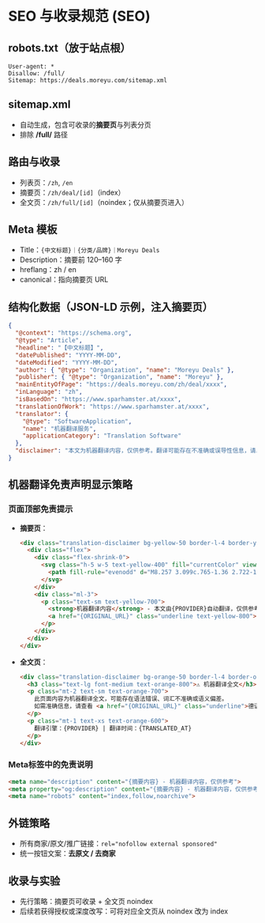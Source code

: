 # SEO 与收录规范 (SEO)

## robots.txt（放于站点根）
```
User-agent: *
Disallow: /full/
Sitemap: https://deals.moreyu.com/sitemap.xml
```

## sitemap.xml
- 自动生成，包含可收录的**摘要页**与列表分页
- 排除 **/full/** 路径

## 路由与收录
- 列表页：`/zh`, `/en`
- 摘要页：`/zh/deal/[id]`（index）
- 全文页：`/zh/full/[id]`（noindex；仅从摘要页进入）

## Meta 模板
- Title：`{中文标题}｜{分类/品牌}｜Moreyu Deals`
- Description：摘要前 120–160 字
- hreflang：zh / en
- canonical：指向摘要页 URL

## 结构化数据（JSON-LD 示例，注入摘要页）
```json
{
  "@context": "https://schema.org",
  "@type": "Article",
  "headline": "【中文标题】",
  "datePublished": "YYYY-MM-DD",
  "dateModified": "YYYY-MM-DD",
  "author": { "@type": "Organization", "name": "Moreyu Deals" },
  "publisher": { "@type": "Organization", "name": "Moreyu" },
  "mainEntityOfPage": "https://deals.moreyu.com/zh/deal/xxxx",
  "inLanguage": "zh",
  "isBasedOn": "https://www.sparhamster.at/xxxx",
  "translationOfWork": "https://www.sparhamster.at/xxxx",
  "translator": {
    "@type": "SoftwareApplication",
    "name": "机器翻译服务",
    "applicationCategory": "Translation Software"
  },
  "disclaimer": "本文为机器翻译内容，仅供参考。翻译可能存在不准确或误导性信息，请以原文为准。"
}
```

## 机器翻译免责声明显示策略

### **页面顶部免责提示**
- **摘要页**：
  ```html
  <div class="translation-disclaimer bg-yellow-50 border-l-4 border-yellow-400 p-4 mb-6">
    <div class="flex">
      <div class="flex-shrink-0">
        <svg class="h-5 w-5 text-yellow-400" fill="currentColor" viewBox="0 0 20 20">
          <path fill-rule="evenodd" d="M8.257 3.099c.765-1.36 2.722-1.36 3.486 0l5.58 9.92c.75 1.334-.213 2.98-1.742 2.98H4.42c-1.53 0-2.493-1.646-1.743-2.98l5.58-9.92zM11 13a1 1 0 11-2 0 1 1 0 012 0zm-1-8a1 1 0 00-1 1v3a1 1 0 002 0V6a1 1 0 00-1-1z" clip-rule="evenodd" />
        </svg>
      </div>
      <div class="ml-3">
        <p class="text-sm text-yellow-700">
          <strong>机器翻译内容</strong> - 本文由{PROVIDER}自动翻译，仅供参考。
          <a href="{ORIGINAL_URL}" class="underline text-yellow-800">查看德语原文</a>
        </p>
      </div>
    </div>
  </div>
  ```

- **全文页**：
  ```html
  <div class="translation-disclaimer bg-orange-50 border-l-4 border-orange-400 p-4 mb-6">
    <h3 class="text-lg font-medium text-orange-800">⚠️ 机器翻译全文</h3>
    <p class="mt-2 text-sm text-orange-700">
      此页面内容为机器翻译全文，可能存在语法错误、词汇不准确或语义偏差。
      如需准确信息，请查看 <a href="{ORIGINAL_URL}" class="underline">德语原文</a>。
    </p>
    <p class="mt-1 text-xs text-orange-600">
      翻译引擎：{PROVIDER} | 翻译时间：{TRANSLATED_AT}
    </p>
  </div>
  ```

### **Meta标签中的免责说明**
```html
<meta name="description" content="{摘要内容} - 机器翻译内容，仅供参考">
<meta property="og:description" content="{摘要内容} - 机器翻译内容，仅供参考">
<meta name="robots" content="index,follow,noarchive">
```

## 外链策略
- 所有商家/原文/推广链接：`rel="nofollow external sponsored"`
- 统一按钮文案：**去原文 / 去商家**

## 收录与实验
- 先行策略：摘要页可收录 + 全文页 noindex
- 后续若获得授权或深度改写：可将对应全文页从 noindex 改为 index
